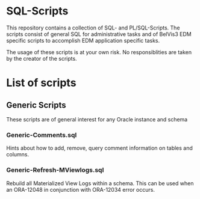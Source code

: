 # SQL-Scripts

This repository contains a collection of SQL- and PL/SQL-Scripts. The scripts consist of general SQL for administrative tasks and of BelVis3 EDM specific scripts to accomplish EDM application specific tasks.

The usage of these scripts is at your own risk. No responsiblities are taken by the creator of the scripts.

# List of scripts

## Generic Scripts

These scripts are of general interest for any Oracle instance and schema

### Generic-Comments.sql

Hints about how to add, remove, query comment information on tables and columns.

### Generic-Refresh-MViewlogs.sql

Rebuild all Materialized View Logs within a schema. This can be used when an ORA-12048 in conjunction with ORA-12034 error occurs.